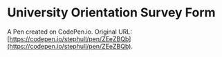 # University Orientation Survey Form

A Pen created on CodePen.io. Original URL: [https://codepen.io/stephull/pen/ZEeZBQb](https://codepen.io/stephull/pen/ZEeZBQb).

